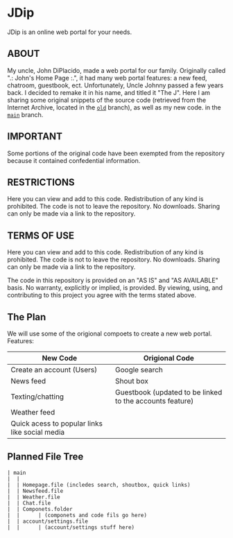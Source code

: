 # JDip
JDip is an online web portal for your needs.

## ABOUT
My uncle, John DiPlacido, made a web portal for our family. Originally called ".: John's Home Page :.", it had many web portal features: a new feed, chatroom, guestbook, ect. Unfortunately, Uncle Johnny passed a few years back. I decided to remake it in his name, and titled it "The J". Here I am sharing some original snippets of the source code (retrieved from the Internet Archive, located in the [`old`](https://github.com/lfils658/JDip/tree/old) branch), as well as my new code. in the [`main`](https://github.com/lfils658/JDip/tree/main) branch.

## IMPORTANT
Some portions of the original code have been exempted from the repository because it contained confedential information.

<!--
  note: disallowing others to view and fork code is actually against github TOS.
  also, all these sections below should be placed in the license instead of in the readme.
  usually youd want to use a premade license instead but making your own is okay.
-->
## RESTRICTIONS

Here you can view and add to this code. Redistribution of any kind is prohibited.
The code is not to leave the repository. No downloads. Sharing can only be made via a link to the repository.

## TERMS OF USE

Here you can view and add to this code. Redistribution of any kind is prohibited.
The code is not to leave the repository. No downloads. Sharing can only be made via a link to the repository.

The code in this repository is provided on an "AS IS" and "AS AVAILABLE" basis. No warranty, explicitly or implied, is provided. By viewing, using, and contributing to this project you agree with the terms stated above.

## The Plan

We will use some of the origional compoets to create a new web portal. 
Features:

New Code                                       | Origional Code
---------------------------------------------- | ------------------------------------------------
Create an account (Users)                      | Google search 
News feed                                      | Shout box
Texting/chatting                               | Guestbook (updated to be linked to the accounts feature)
Weather feed                                   |
Quick acess to popular links like social media |

## Planned File Tree

    | main
    |  |
    |  | Homepage.file (incledes search, shoutbox, quick links)
    |  | Newsfeed.file
    |  | Weather.file
    |  | Chat.file
    |  | Componets.folder
    |  |      | (componets and code fils go here)
    |  | account/settings.file
    |  |      | (account/settings stuff here)
